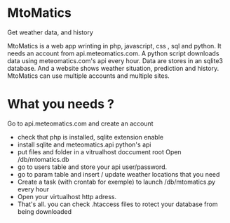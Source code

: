 # MtoMatics
Get weather data, and history



MtoMatics is a web app wrinting in php, javascript, css , sql and python.
It needs an account from api.meteomatics.com.
A python script downloads data using meteomatics.com's api every hour.
Data are stores in an sqlite3 database.
And a website shows weather situation, prediction and history.
MtoMatics can use multiple accounts and multiple sites.

# What you needs ?
Go to api.meteomatics.com and create an account
- check that php is installed, sqlite extension enable
- install sqlite and meteomatics.api python's api
- put files and folder in a vitrualhost doccument root
Open /db/mtomatics.db
- go to users table and store your api user/password.
- go to param table and insert / update weather locations that you need
- Create a task (with crontab for exemple) to launch /db/mtomatics.py every hour
- Open your virtualhost http adress.
- That's all. you can check .htaccess files to rotect your database from being downloaded


  


